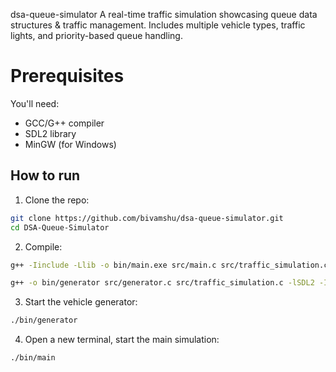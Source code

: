 dsa-queue-simulator
A real-time traffic simulation showcasing queue data structures & traffic management. Includes multiple vehicle types, traffic lights, and priority-based queue handling.

# Prerequisites

You'll need:
- GCC/G++ compiler
- SDL2 library
- MinGW (for Windows)

## How to run

1. Clone the repo:
```bash
git clone https://github.com/bivamshu/dsa-queue-simulator.git
cd DSA-Queue-Simulator
```

2. Compile:
```bash
g++ -Iinclude -Llib -o bin/main.exe src/main.c src/traffic_simulation.c -lmingw32 -lSDL2main -lSDL2
```

```bash
g++ -o bin/generator src/generator.c src/traffic_simulation.c -lSDL2 -Iinclude -Llib -lmingw32 -lSDL2main -lSDL2
```

3. Start the vehicle generator:
```bash
./bin/generator
```
4. Open a new terminal, start the main simulation:
```bash
./bin/main
```